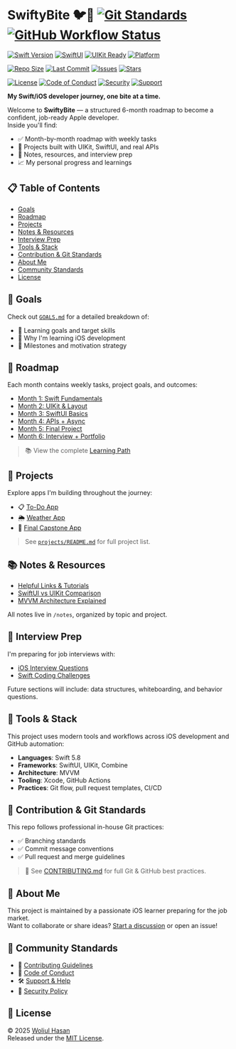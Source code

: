# SwiftyBite 🐦🍏 [![Git Standards](https://img.shields.io/badge/Git%20Workflow-Professional-blue)](./CONTRIBUTING.md) [![GitHub Workflow Status](https://img.shields.io/github/actions/workflow/status/woliul/swifty-bite/ci.yml?branch=main&label=CI)](https://github.com/woliul/swifty-bite/actions) 

[![Swift Version](https://img.shields.io/badge/Swift-6.1-F54A2A?logo=swift&logoColor=white)](https://swift.org) 
[![SwiftUI](https://img.shields.io/badge/SwiftUI-Implemented-00A3FE?logo=swift&logoColor=white)](https://developer.apple.com/xcode/swiftui/) 
[![UIKit Ready](https://img.shields.io/badge/UIKit-Ready-blue.svg)](https://developer.apple.com/documentation/uikit) 
[![Platform](https://img.shields.io/badge/Platform-Apple%20Ecosystem-blue?logo=apple)](https://developer.apple.com)

[![Repo Size](https://img.shields.io/github/repo-size/woliul/swifty-bite)](https://github.com/woliul/swifty-bite)
[![Last Commit](https://img.shields.io/github/last-commit/woliul/swifty-bite)](https://github.com/woliul/swifty-bite/commits/main)
[![Issues](https://img.shields.io/github/issues/woliul/swifty-bite)](https://github.com/woliul/swifty-bite/issues)
[![Stars](https://img.shields.io/github/stars/woliul/swifty-bite)](https://github.com/woliul/swifty-bite/stargazers)

[![License](https://img.shields.io/badge/License-MIT-079404.svg)](./LICENSE)
[![Code of Conduct](https://img.shields.io/badge/Conduct-Contributor%20Covenant-079404)](CODE_OF_CONDUCT.md)
[![Security](https://img.shields.io/badge/Security-Policy-important)](SECURITY.md)
[![Support](https://img.shields.io/badge/Support-Get%20Help-blueviolet)](SUPPORT.md)




**My Swift/iOS developer journey, one bite at a time.**

Welcome to **SwiftyBite** — a structured 6-month roadmap to become a confident, job-ready Apple developer.  
Inside you'll find:

- ✅ Month-by-month roadmap with weekly tasks  
- 📱 Projects built with UIKit, SwiftUI, and real APIs  
- 📓 Notes, resources, and interview prep  
- 📈 My personal progress and learnings

## 📋 Table of Contents

- [Goals](#-goals)
- [Roadmap](#-roadmap)
- [Projects](#-projects)
- [Notes & Resources](#-notes--resources)
- [Interview Prep](#-interview-prep)
- [Tools & Stack](#-tools--stack)
- [Contribution & Git Standards](#-contribution--git-standards)
- [About Me](#-about-me)
- [Community Standards](#-community-standards)
- [License](#-license)

## 🧭 Goals

Check out [`GOALS.md`](docs/GOALS.md) for a detailed breakdown of:

- 🎯 Learning goals and target skills
- 🚀 Why I'm learning iOS development
- 🧩 Milestones and motivation strategy


## 📆 Roadmap

Each month contains weekly tasks, project goals, and outcomes:

- [Month 1: Swift Fundamentals](roadmap/month-01.md)
- [Month 2: UIKit & Layout](roadmap/month-02.md)
- [Month 3: SwiftUI Basics](roadmap/month-03.md)
- [Month 4: APIs + Async](roadmap/month-04.md)
- [Month 5: Final Project](roadmap/month-05.md)
- [Month 6: Interview + Portfolio](roadmap/month-06.md)

> 📚 View the complete [Learning Path](./learning-path.md)


## 🚀 Projects

Explore apps I'm building throughout the journey:

- 📋 [To-Do App](projects/to-do-app/)
- 🌦️ [Weather App](projects/weather-app/)
- 🏁 [Final Capstone App](projects/final-app/)

> See [`projects/README.md`](projects/README.md) for full project list.


## 📚 Notes & Resources

- [Helpful Links & Tutorials](docs/RESOURCES.md)
- [SwiftUI vs UIKit Comparison](notes/swiftui-vs-uikit.md)
- [MVVM Architecture Explained](notes/mvvm-pattern.md)

All notes live in `/notes`, organized by topic and project.


## 💼 Interview Prep

I'm preparing for job interviews with:

- [iOS Interview Questions](interview-prep/ios-questions.md)
- [Swift Coding Challenges](interview-prep/swift-coding-challenges.md)

Future sections will include: data structures, whiteboarding, and behavior questions.

## 🔨 Tools & Stack

This project uses modern tools and workflows across iOS development and GitHub automation:

- **Languages**: Swift 5.8
- **Frameworks**: SwiftUI, UIKit, Combine
- **Architecture**: MVVM
- **Tooling**: Xcode, GitHub Actions
- **Practices**: Git flow, pull request templates, CI/CD


## 🙌 Contribution & Git Standards

This repo follows professional in-house Git practices:

- ✅ Branching standards
- ✅ Commit message conventions
- ✅ Pull request and merge guidelines

> 🤝 See [CONTRIBUTING.md](./CONTRIBUTING.md) for full Git & GitHub best practices.



## 👋 About Me

This project is maintained by a passionate iOS learner preparing for the job market.  
Want to collaborate or share ideas? [Start a discussion](https://github.com/woliul/swifty-bite/discussions) or open an issue!


## 📄 Community Standards

- 🤝 [Contributing Guidelines](CONTRIBUTING.md)
- 📜 [Code of Conduct](CODE_OF_CONDUCT.md)
- 🛠️ [Support & Help](SUPPORT.md)
- 🔐 [Security Policy](SECURITY.md)

## 🔰 License

© 2025 [Woliul Hasan](https://github.com/woliul)  
Released under the [MIT License](./LICENSE).



